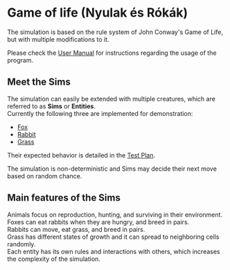 # Game of life (Nyulak és Rókák)

The simulation is based on the rule system of John Conway's Game of Life, but with multiple modifications to it.

Please check the [User Manual](./docs/window.md) for instructions regarding the usage of the program.

## Meet the Sims

The simulation can easily be extended with multiple creatures, which are referred to as **Sims** or **Entities**.\
Currently the following three are implemented for demonstration:
- [Fox](./GameOfLife/Entities/Fox.cs)
- [Rabbit](./GameOfLife/Entities/Rabbit.cs)
- [Grass](./GameOfLife/Entities/Grass.cs)

Their expected behavior is detailed in the [Test Plan](./docs/testplan.md).

The simulation is non-deterministic and Sims may decide their next move based on random chance.

## Main features of the Sims

Animals focus on reproduction, hunting, and surviving in their environment.\
Foxes can eat rabbits when they are hungry, and breed in pairs.\
Rabbits can move, eat grass, and breed in pairs.\
Grass has different states of growth and it can spread to neighboring cells randomly.\
Each entity has its own rules and interactions with others, which increases the complexity of the simulation.
